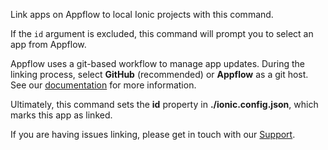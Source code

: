 Link apps on Appflow to local Ionic projects with this command.

If the `id` argument is excluded, this command will prompt you to select an app from Appflow.

Appflow uses a git-based workflow to manage app updates. During the linking process, select **GitHub** (recommended) or **Appflow** as a git host. See our [documentation](https://ionicframework.com/docs/appflow/basics/git) for more information.

Ultimately, this command sets the **id** property in **./ionic.config.json**, which marks this app as linked.

If you are having issues linking, please get in touch with our [Support](https://ion.link/support-request).
